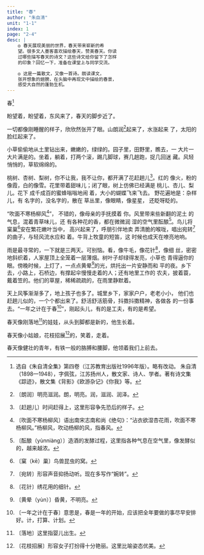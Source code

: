 ```yaml
---
title: "春"
author: "朱自清"
unit: "1-1"
index: 1
page: "2-4"
desc: |
    ◎ 春天展现美丽的世界，春天带来崭新的希
    望。很多文人墨客喜欢描绘春天，赞美春天。你读
    过哪些描写春天的诗文？这些诗文给你留下了怎样
    的印象？回忆一下，准备在课堂上与同学交流。

    ◎ 这是一篇散文，又像一首诗。朗读课文，
    张开想象的翅膀，在头脑中再现文中描绘的春景，
    感受大自然的蓬勃生机。
---
```


春[^1-a]

盼望着，盼望着，东风来了，春天的脚步近了。

一切都像刚睡醒的样子，欣欣然张开了眼。山朗润[^1-b]起来了，水涨起来
了，太阳的脸红起来了。

小草偷偷地从土里钻出来，嫩嫩的，绿绿的。园子里，田野里，瞧去，一
大片一大片满是的。坐着，躺着，打两个滚，踢几脚球，赛几趟跑，捉几回迷
藏。风轻悄悄的，草软绵绵的。

桃树、杏树、梨树，你不让我，我不让你，都开满了花赶趟儿[^1-c]。红的
像火，粉的像霞，白的像雪。花里带着甜味儿；闭了眼，树上仿佛已经满是
桃儿、杏儿、梨儿。花下
成千成百的蜜蜂嗡嗡地闹
着，大小的蝴蝶飞来飞去。
野花遍地是：杂样儿，有
名字的，没名字的，散在
草丛里，像眼睛，像星星，
还眨呀眨的。

[^1-a]: 选自《朱自清全集》第四卷（江苏教育出版社1996年版）。略有改动。
    朱自清（1898—1948），字佩弦，江苏扬州人，散文家、诗人、学者。著有诗文集《踪迹》，散文集《背影》《欧游杂记》《你我》等。
[^1-b]: 〔朗润〕明亮滋润。朗，明亮。润，滋润、润泽。
[^1-c]: 〔赶趟儿〕时间赶得上，这里形容争先恐后的样子。

“吹面不寒杨柳风[^2-a]”，
不错的，像母亲的手抚摸着
你。风里带来些新翻的泥土
的气息，混着青草味儿，还
有各种花的香，都在微微润
湿的空气里酝酿[^2-b]。鸟儿将
窠巢[^2-c]安在繁花嫩叶当中，
高兴起来了，呼朋引伴地卖
弄清脆的喉咙，唱出宛转[^2-d]
的曲子，与轻风流水应和
着。牛背上牧童的短笛，这
时候也成天在嘹亮地响。

雨是最寻常的，一下就是三两天。可别恼。看，像牛毛，像花针[^2-e]，像细
丝，密密地斜织着，人家屋顶上全笼着一层薄烟。树叶子却绿得发亮，小草也
青得逼你的眼。傍晚时候，上灯了，一点点黄晕[^2-f]的光，烘托出一片安静而和
平的夜。乡下去，小路上，石桥边，有撑起伞慢慢走着的人；还有地里工作的
农夫，披着蓑，戴着笠的。他们的草屋，稀稀疏疏的，在雨里静默着。

[^2-a]: 〔吹面不寒杨柳风〕语出南宋志南和尚《绝句》：“沾衣欲湿杏花雨，吹面不寒杨柳风。”杨柳风，吹动杨柳的风，指春风。
[^2-b]: 〔酝酿（yùnniàng）〕造酒的发酵过程，这里指各种气息在空气里，像发酵似的，越来越浓。
[^2-c]: 〔窠（kē）巢〕鸟兽昆虫的窝。
[^2-d]: 〔宛转〕形容声音抑扬动听。现在多写作“婉转”。
[^2-e]: 〔花针〕绣花用的细针。
[^2-f]: 〔黄晕（yùn）〕昏黄，不明亮。

天上风筝渐渐多了，地上孩子也多了。城里乡下，家家户户，老老小小，
他们也赶趟儿似的，一个个都出来了。舒活舒活筋骨，抖擞抖擞精神，各做各
的一份事去。“一年之计在于春[^3-a]”，刚起头儿，有的是工夫，有的是希望。

春天像刚落地[^3-b]的娃娃，从头到脚都是新的，他生长着。

春天像小姑娘，花枝招展[^3-c]的，笑着，走着。

春天像健壮的青年，有铁一般的胳膊和腰脚，他领着我们上前去。

[^3-a]: 〔一年之计在于春〕意思是，春是一年的开始，应该把全年要做的事尽早安排好。计，打算、计划。
[^3-b]: 〔落地〕这里指婴儿出生。
[^3-c]: 〔花枝招展〕形容女子打扮得十分艳丽。这里比喻姿态优美。
